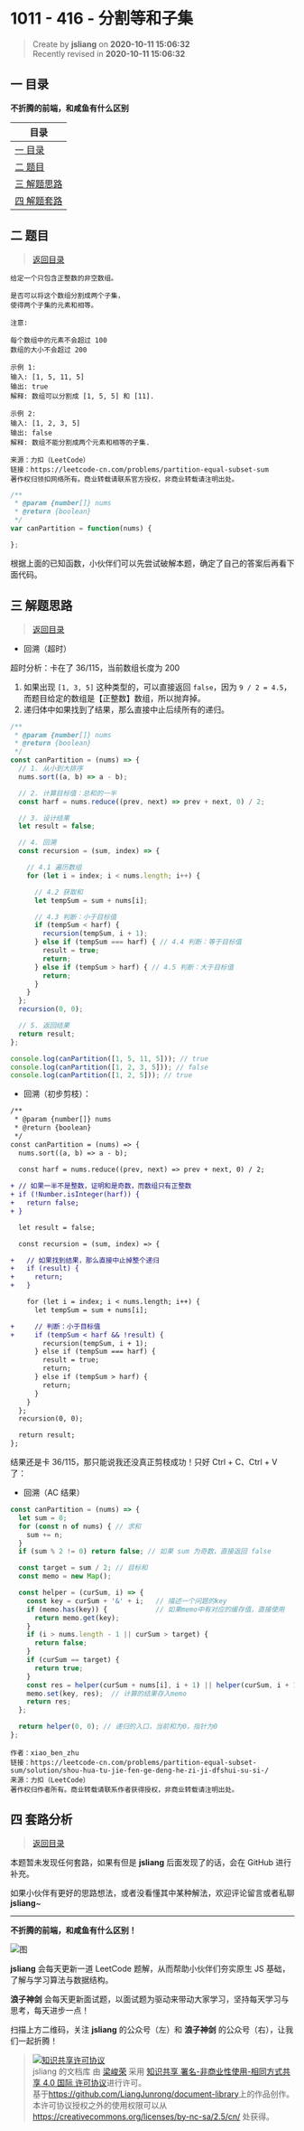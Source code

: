 1011 - 416 - 分割等和子集
===

> Create by **jsliang** on **2020-10-11 15:06:32**  
> Recently revised in **2020-10-11 15:06:32**

<!-- 目录开始 -->
## <a name="chapter-one" id="chapter-one"></a>一 目录

**不折腾的前端，和咸鱼有什么区别**

| 目录 |
| --- |
| [一 目录](#chapter-one) |
| <a name="catalog-chapter-two" id="catalog-chapter-two"></a>[二 题目](#chapter-two) |
| <a name="catalog-chapter-three" id="catalog-chapter-three"></a>[三 解题思路](#chapter-three) |
| <a name="catalog-chapter-four" id="catalog-chapter-four"></a>[四 解题套路](#chapter-four) |
<!-- 目录结束 -->

## <a name="chapter-two" id="chapter-two"></a>二 题目

> [返回目录](#chapter-one)

```
给定一个只包含正整数的非空数组。

是否可以将这个数组分割成两个子集，
使得两个子集的元素和相等。

注意:

每个数组中的元素不会超过 100
数组的大小不会超过 200

示例 1:
输入: [1, 5, 11, 5]
输出: true
解释: 数组可以分割成 [1, 5, 5] 和 [11].

示例 2:
输入: [1, 2, 3, 5]
输出: false
解释: 数组不能分割成两个元素和相等的子集.

来源：力扣（LeetCode）
链接：https://leetcode-cn.com/problems/partition-equal-subset-sum
著作权归领扣网络所有。商业转载请联系官方授权，非商业转载请注明出处。
```

```js
/**
 * @param {number[]} nums
 * @return {boolean}
 */
var canPartition = function(nums) {

};
```

根据上面的已知函数，小伙伴们可以先尝试破解本题，确定了自己的答案后再看下面代码。

## <a name="chapter-three" id="chapter-three"></a>三 解题思路

> [返回目录](#chapter-one)

* 回溯（超时）

超时分析：卡在了 36/115，当前数组长度为 200

1. 如果出现 `[1, 3, 5]` 这种类型的，可以直接返回 `false`，因为 `9 / 2 = 4.5`，而题目给定的数组是【正整数】数组，所以抛弃掉。
2. 递归体中如果找到了结果，那么直接中止后续所有的递归。

```js
/**
 * @param {number[]} nums
 * @return {boolean}
 */
const canPartition = (nums) => {
  // 1. 从小到大排序
  nums.sort((a, b) => a - b);

  // 2. 计算目标值：总和的一半
  const harf = nums.reduce((prev, next) => prev + next, 0) / 2;

  // 3. 设计结果
  let result = false;

  // 4. 回溯
  const recursion = (sum, index) => {

    // 4.1 遍历数组
    for (let i = index; i < nums.length; i++) {

      // 4.2 获取和
      let tempSum = sum + nums[i];

      // 4.3 判断：小于目标值
      if (tempSum < harf) {
        recursion(tempSum, i + 1);
      } else if (tempSum === harf) { // 4.4 判断：等于目标值
        result = true;
        return;
      } else if (tempSum > harf) { // 4.5 判断：大于目标值
        return;
      }
    }
  };
  recursion(0, 0);

  // 5. 返回结果
  return result;
};

console.log(canPartition([1, 5, 11, 5])); // true
console.log(canPartition([1, 2, 3, 5])); // false
console.log(canPartition([1, 2, 5])); // true
```

* 回溯（初步剪枝）：

```diff
/**
 * @param {number[]} nums
 * @return {boolean}
 */
const canPartition = (nums) => {
  nums.sort((a, b) => a - b);
  
  const harf = nums.reduce((prev, next) => prev + next, 0) / 2;

+ // 如果一半不是整数，证明和是奇数，而数组只有正整数
+ if (!Number.isInteger(harf)) {
+   return false;
+ }

  let result = false;

  const recursion = (sum, index) => {

+   // 如果找到结果，那么直接中止掉整个递归
+   if (result) {
+     return;
+   } 

    for (let i = index; i < nums.length; i++) {
      let tempSum = sum + nums[i];

+     // 判断：小于目标值
+     if (tempSum < harf && !result) {
        recursion(tempSum, i + 1);
      } else if (tempSum === harf) {
        result = true;
        return;
      } else if (tempSum > harf) {
        return;
      }
    }
  };
  recursion(0, 0);

  return result;
};
```

结果还是卡 36/115，那只能说我还没真正剪枝成功！只好 Ctrl + C、Ctrl + V 了：

* 回溯（AC 结果）

```js
const canPartition = (nums) => {
  let sum = 0;
  for (const n of nums) { // 求和
    sum += n;
  }
  if (sum % 2 != 0) return false; // 如果 sum 为奇数，直接返回 false

  const target = sum / 2; // 目标和
  const memo = new Map();

  const helper = (curSum, i) => { 
    const key = curSum + '&' + i;   // 描述一个问题的key
    if (memo.has(key)) {            // 如果memo中有对应的缓存值，直接使用
      return memo.get(key);
    }
    if (i > nums.length - 1 || curSum > target) { 
      return false;
    }
    if (curSum == target) {    
      return true;
    }
    const res = helper(curSum + nums[i], i + 1) || helper(curSum, i + 1);
    memo.set(key, res);  // 计算的结果存入memo
    return res;
  };

  return helper(0, 0); // 递归的入口，当前和为0，指针为0
};
```

```
作者：xiao_ben_zhu
链接：https://leetcode-cn.com/problems/partition-equal-subset-sum/solution/shou-hua-tu-jie-fen-ge-deng-he-zi-ji-dfshui-su-si-/
来源：力扣（LeetCode）
著作权归作者所有。商业转载请联系作者获得授权，非商业转载请注明出处。
```

## <a name="chapter-four" id="chapter-four"></a>四 套路分析

> [返回目录](#chapter-one)

本题暂未发现任何套路，如果有但是 **jsliang** 后面发现了的话，会在 GitHub 进行补充。

如果小伙伴有更好的思路想法，或者没看懂其中某种解法，欢迎评论留言或者私聊 **jsliang**~

---

**不折腾的前端，和咸鱼有什么区别！**

![图](https://github.com/LiangJunrong/document-library/blob/master/public-repertory/img/z-index-small.png?raw=true)

**jsliang** 会每天更新一道 LeetCode 题解，从而帮助小伙伴们夯实原生 JS 基础，了解与学习算法与数据结构。

**浪子神剑** 会每天更新面试题，以面试题为驱动来带动大家学习，坚持每天学习与思考，每天进步一点！

扫描上方二维码，关注 **jsliang** 的公众号（左）和 **浪子神剑** 的公众号（右），让我们一起折腾！

> <a rel="license" href="http://creativecommons.org/licenses/by-nc-sa/4.0/"><img alt="知识共享许可协议" style="border-width:0" src="https://i.creativecommons.org/l/by-nc-sa/4.0/88x31.png" /></a><br /><span xmlns:dct="http://purl.org/dc/terms/" property="dct:title">jsliang 的文档库</span> 由 <a xmlns:cc="http://creativecommons.org/ns#" href="https://github.com/LiangJunrong/document-library" property="cc:attributionName" rel="cc:attributionURL">梁峻荣</a> 采用 <a rel="license" href="http://creativecommons.org/licenses/by-nc-sa/4.0/">知识共享 署名-非商业性使用-相同方式共享 4.0 国际 许可协议</a>进行许可。<br />基于<a xmlns:dct="http://purl.org/dc/terms/" href="https://github.com/LiangJunrong/document-library" rel="dct:source">https://github.com/LiangJunrong/document-library</a>上的作品创作。<br />本许可协议授权之外的使用权限可以从 <a xmlns:cc="http://creativecommons.org/ns#" href="https://creativecommons.org/licenses/by-nc-sa/2.5/cn/" rel="cc:morePermissions">https://creativecommons.org/licenses/by-nc-sa/2.5/cn/</a> 处获得。